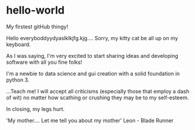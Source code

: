 # hello-world
My firstest gitHub thingy!

Hello everyboddyydyaslklkjfg.kjg.... Sorry, my kitty cat be all up on my keyboard.

As I was saying, I'm very excited to start sharing ideas and developing software with all you fine folks!

I'm a newbie to data science and gui creation with a solid foundation in python 3.

...Teach me! I will accept all criticisms (especially those that employ a dash of wit) no matter how scathing or crushing they may be to my self-esteem. 

In closing, my legs hurt.

'My mother.... Let me tell you about my mother' Leon - Blade Runner
